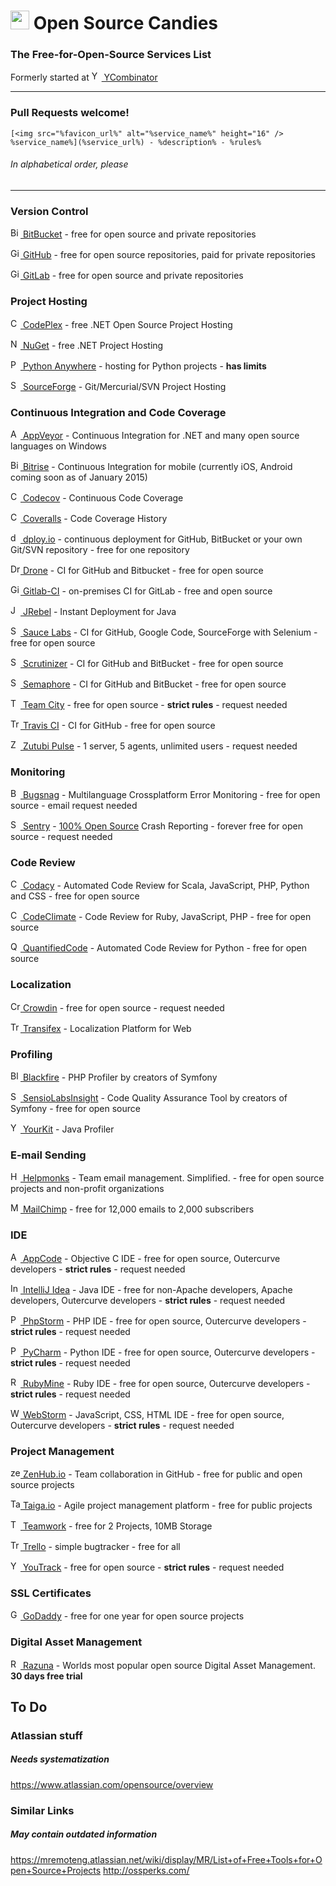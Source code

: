 # <img src="http://img1.wikia.nocookie.net/__cb20111229090428/clubpenguin/images/thumb/4/47/Candy_Swirl_Pin.png/500px-Candy_Swirl_Pin.png" height="30" /> Open Source Candies
### The Free-for-Open-Source Services List

Formerly started at [<img src="https://ycombinator.com/favicon.ico" alt="YCombinator" height="16" /> YCombinator](https://news.ycombinator.com/item?id=8874227)

---

### Pull Requests welcome!

```
[<img src="%favicon_url%" alt="%service_name%" height="16" /> %service_name%](%service_url%) - %description% - %rules%
```
###### In alphabetical order, please
---

### Version Control
[<img src="https://bitbucket.org/favicon.ico" alt="BitBucket" height="16" /> BitBucket](https://bitbucket.org/) - free for open source and private repositories

[<img src="https://github.com/favicon.ico" alt="GitHub" height="16" /> GitHub](https://github.com/) - free for open source repositories, paid for private repositories

[<img src="https://gitlab.com/favicon.ico" alt="GitLab" height="16" /> GitLab](https://gitlab.com/) - free for open source and private repositories

### Project Hosting
[<img src="https://www.codeplex.com/favicon.ico" alt="CodePlex" height="16" /> CodePlex](https://www.codeplex.com/) - free .NET Open Source Project Hosting

[<img src="https://www.nuget.org/favicon.ico" alt="NuGet" height="16" /> NuGet](https://www.nuget.org/) - free .NET Project Hosting

[<img src="https://www.pythonanywhere.com/favicon.ico" alt="Python Anywhere" height="16" /> Python Anywhere](https://www.pythonanywhere.com/) - hosting for Python projects - **has limits**

[<img src="http://sourceforge.net/favicon.ico" alt="SourceForge" height="16" /> SourceForge](http://sourceforge.net/) - Git/Mercurial/SVN Project Hosting

### Continuous Integration and Code Coverage
[<img src="http://www.appveyor.com/site/favicon.ico" alt="AppVeyor" height="16" /> AppVeyor](http://www.appveyor.com/) - Continuous Integration for .NET and many open source languages on Windows

[<img src="http://www.bitrise.io/favicon.ico" alt="Bitrise" height="16" /> Bitrise](http://www.bitrise.io/) - Continuous Integration for mobile (currently iOS, Android coming soon as of January 2015)

[<img src="https://codecov.io/favicon.ico" alt="Codecov" height="16" /> Codecov](https://codecov.io/) - Continuous Code Coverage

[<img src="https://coveralls.io/favicon.ico" alt="Coveralls" height="16" /> Coveralls](https://coveralls.io/) - Code Coverage History

[<img src="http://dploy.io/images/favicon.ico?170920131204" alt="dploy.io" height="16" /> dploy.io](http://dploy.io/) - continuous deployment for GitHub, BitBucket or your own Git/SVN repository - free for one repository

[<img src="https://drone.io/img/favicon.ico" alt="Drone" height="16" /> Drone](https://drone.io/) - CI for GitHub and Bitbucket - free for open source

[<img src="https://gitlab.com/favicon.ico" alt="Gitlab-CI" height="16" /> Gitlab-CI](https://about.gitlab.com/gitlab-ci/) - on-premises CI for GitLab - free and open source

[<img src="https://my.jrebel.com/favicon.ico" alt="JRebel" height="16" /> JRebel](https://my.jrebel.com/) - Instant Deployment for Java

[<img src="https://saucelabs.com/favicon.ico" alt="Sauce Labs" height="16" /> Sauce Labs](https://saucelabs.com/) - CI for GitHub, Google Code, SourceForge with Selenium - free for open source

[<img src="https://scrutinizer-ci.com/favicon.ico" alt="Scrutinizer" height="16" /> Scrutinizer](https://scrutinizer-ci.com/) - CI for GitHub and BitBucket - free for open source

[<img src="https://d1dkupr86d302v.cloudfront.net/assets/favicons/favicon-b8c8761eebf314a8721ac6eec000ad13b4d49f3a3606cbc53a0ce7aebf1a24b9.ico" alt="Semaphore" height="16" /> Semaphore](https://semaphoreapp.com/) - CI for GitHub and BitBucket - free for open source

[<img src="https://www.jetbrains.com/teamcity/favicon.ico" alt="Team City" height="16" /> Team City](https://www.jetbrains.com/buy/opensource/?product=teamcity) - free for open source - **strict rules** - request needed

[<img src="https://cdn.travis-ci.org/images/favicon-662edf026745110e8203d8cf38d1d325.png" height="16" alt="Travis CI" /> Travis CI](https://travis-ci.org/) - CI for GitHub - free for open source

[<img src="http://zutubi.com/static/images/favicon.png" alt="Zutubi Pulse" height="16" /> Zutubi Pulse](http://zutubi.com/sales/opensource/) - 1 server, 5 agents, unlimited users - request needed

### Monitoring

[<img src="https://bugsnag.com/favicon.ico" height="16" alt="Bugsnag" /> Bugsnag](https://bugsnag.com/blog/bugsnag-loves-open-source) - Multilanguage Crossplatform Error Monitoring - free for open source - email request needed

[<img src="https://media.getsentry.com/_static/404d90137d1522edb18744103a37f271/getsentry/images/favicon.ico"  height="16" alt="Sentry" /> Sentry](https://getsentry.com/for/open-source/) - [100% Open Source](https://github.com/getsentry/sentry) Crash Reporting - forever free for open source - request needed

### Code Review

[<img src="https://www.codacy.com/favicon.ico" alt="Codacy" height="16" /> Codacy](https://www.codacy.com/) - Automated Code Review for Scala, JavaScript, PHP, Python and CSS - free for open source

[<img src="https://codeclimate.com/favicon.ico" height="16" alt="CodeClimate" /> CodeClimate](https://codeclimate.com/) - Code Review for Ruby, JavaScript, PHP - free for open source

[<img src="https://www.quantifiedcode.com/static/assets/gfx/qc-favicon.png" height="16" alt="QuantifiedCode" /> QuantifiedCode](https://www.quantifiedcode.com/) - Automated Code Review for Python - free for open source

### Localization
[<img src="https://crowdin.com/favicon.ico" alt="Crowdin" height="16" /> Crowdin](https://crowdin.com/) - free for open source - request needed

[<img src="https://www.transifex.com/favicon.ico" alt="Transifex" height="16" /> Transifex](https://www.transifex.com/) - Localization Platform for Web

### Profiling
[<img src="https://d2vqbs7xgyce6n.cloudfront.net/assets/v80b84b2fe7/bundles/blackfire/favicon.ico" alt="Blackfire" height="16" /> Blackfire](https://blackfire.io/) - PHP Profiler by creators of Symfony

[<img src="https://insight.sensiolabs.com/favicon.ico" alt="SensioLabsInsight" height="16" /> SensioLabsInsight](https://insight.sensiolabs.com/pricing) - Code Quality Assurance Tool by creators of Symfony - free for open source

[<img src="http://www.yourkit.com/favicon.ico" alt="YourKit" height="16" /> YourKit](http://www.yourkit.com/) - Java Profiler

### E-mail Sending
[<img src="https://helpmonks.com/images/favicons/favicon.ico" alt="Helpmonks" height="16" /> Helpmonks](http://helpmonks.com/) - Team email management. Simplified. - free for open source projects and non-profit organizations

[<img src="http://mailchimp.com/favicon.ico" alt="MailChimp" height="16" /> MailChimp](http://mailchimp.com/) - free for 12,000 emails to 2,000 subscribers

### IDE
[<img src="https://www.jetbrains.com/objc/favicon.ico" alt="AppCode" height="16" /> AppCode](https://www.jetbrains.com/buy/opensource/?product=objc) - Objective C IDE - free for open source, Outercurve developers - **strict rules** - request needed

[<img src="https://www.jetbrains.com/idea/favicon.ico" alt="IntelliJ Idea" height="16" /> IntelliJ Idea](https://www.jetbrains.com/buy/opensource/?product=idea) - Java IDE - free for non-Apache developers, Apache developers, Outercurve developers - **strict rules** - request needed

[<img src="https://www.jetbrains.com/phpstorm/favicon.ico" alt="PhpStorm" height="16" /> PhpStorm](https://www.jetbrains.com/buy/opensource/?product=phpstorm) - PHP IDE - free for open source, Outercurve developers - **strict rules** - request needed

[<img src="https://www.jetbrains.com/pycharm/favicon.ico" alt="PyCharm" height="16" /> PyCharm](https://www.jetbrains.com/buy/opensource/?product=pycharm) - Python IDE - free for open source, Outercurve developers - **strict rules** - request needed

[<img src="https://www.jetbrains.com/ruby/favicon.ico" alt="RubyMine" height="16" /> RubyMine](https://www.jetbrains.com/buy/opensource/?product=ruby) - Ruby IDE - free for open source, Outercurve developers - **strict rules** - request needed

[<img src="https://www.jetbrains.com/webstorm/favicon.ico" alt="WebStorm" height="16" /> WebStorm](https://www.jetbrains.com/buy/opensource/?product=webstorm) - JavaScript, CSS, HTML IDE - free for open source, Outercurve developers - **strict rules** - request needed

### Project Management

[<img src="https://d3ttd6qrrcxpxm.cloudfront.net/P8nj5v/2.2.7/img/logomark.svg" alt="zenhub.io" height="16" /> ZenHub.io](https://zenhub.io) - Team collaboration in GitHub - free for public and open source projects

[<img src="https://tree.taiga.io/images/favicon.png" alt="Taiga.io" height="16" /> Taiga.io](https://taiga.io) - Agile project management platform - free for public projects

[<img src="https://www.teamwork.com/images/favicon/favicon.ico" alt="Teamwork" height="16" /> Teamwork](https://www.teamwork.com/) - free for 2 Projects, 10MB Storage

[<img src="https://trello.com/favicon.ico" alt="Trello" height="16" /> Trello](https://trello.com/) - simple bugtracker - free for all

[<img src="https://www.jetbrains.com/youtrack/favicon.ico" alt="YouTrack" height="16" /> YouTrack](https://www.jetbrains.com/youtrack/buy/open_source_incloud.jsp) - free for open source - **strict rules** - request needed

### SSL Certificates
[<img src="https://img1.wsimg.com/assets/godaddy.ico" alt="GoDaddy" height="16" /> GoDaddy](https://godaddy.com/ssl/ssl-open-source.aspx) - free for one year for open source projects

### Digital Asset Management
[<img src="https://razuna.com/favicon.ico" alt="Razuna" height="16" /> Razuna](http://razuna.org/) - Worlds most popular open source Digital Asset Management. **30 days free trial**

## To Do

### Atlassian stuff
##### Needs systematization
https://www.atlassian.com/opensource/overview

### Similar Links
##### May contain outdated information

https://mremoteng.atlassian.net/wiki/display/MR/List+of+Free+Tools+for+Open+Source+Projects
http://ossperks.com/
